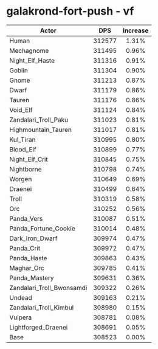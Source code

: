 # galakrond-fort-push - vf
| Actor | DPS | Increase |
|---|:---:|:---:|
|Human|312577|1.31%|
|Mechagnome|311495|0.96%|
|Night_Elf_Haste|311316|0.91%|
|Goblin|311304|0.90%|
|Gnome|311213|0.87%|
|Dwarf|311179|0.86%|
|Tauren|311176|0.86%|
|Void_Elf|311124|0.84%|
|Zandalari_Troll_Paku|311023|0.81%|
|Highmountain_Tauren|311017|0.81%|
|Kul_Tiran|310995|0.80%|
|Blood_Elf|310899|0.77%|
|Night_Elf_Crit|310845|0.75%|
|Nightborne|310798|0.74%|
|Worgen|310649|0.69%|
|Draenei|310499|0.64%|
|Troll|310319|0.58%|
|Orc|310252|0.56%|
|Panda_Vers|310087|0.51%|
|Panda_Fortune_Cookie|310014|0.48%|
|Dark_Iron_Dwarf|309974|0.47%|
|Panda_Crit|309972|0.47%|
|Panda_Haste|309863|0.43%|
|Maghar_Orc|309785|0.41%|
|Panda_Mastery|309631|0.36%|
|Zandalari_Troll_Bwonsamdi|309322|0.26%|
|Undead|309163|0.21%|
|Zandalari_Troll_Kimbul|308980|0.15%|
|Vulpera|308781|0.08%|
|Lightforged_Draenei|308691|0.05%|
|Base|308523|0.00%|
